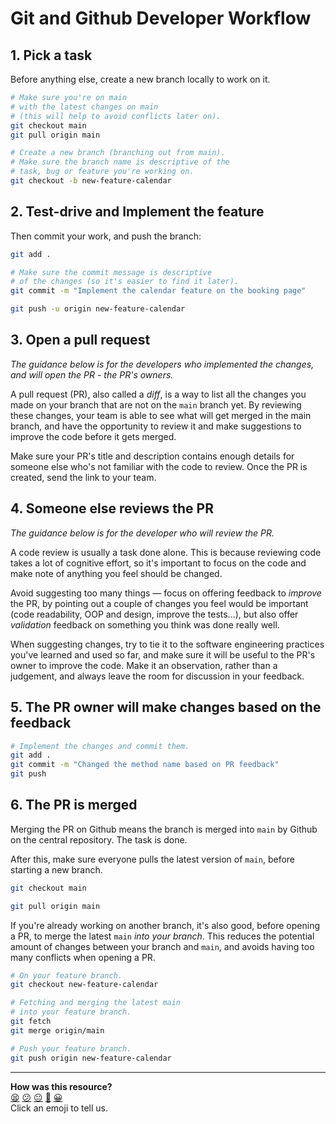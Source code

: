 # Git and Github Developer Workflow

## 1. Pick a task

Before anything else, create a new branch locally to work on it.

```bash
# Make sure you're on main
# with the latest changes on main
# (this will help to avoid conflicts later on).
git checkout main
git pull origin main

# Create a new branch (branching out from main).
# Make sure the branch name is descriptive of the 
# task, bug or feature you're working on.
git checkout -b new-feature-calendar
```

## 2. Test-drive and Implement the feature

Then commit your work, and push the branch:

```bash
git add .

# Make sure the commit message is descriptive
# of the changes (so it's easier to find it later).
git commit -m "Implement the calendar feature on the booking page"

git push -u origin new-feature-calendar
```

## 3. Open a pull request

_The guidance below is for the developers who implemented the changes, and will open the PR - the PR's owners._

A pull request (PR), also called a _diff_, is a way to list all the changes you made on
your branch that are not on the `main` branch yet. By reviewing these changes, your team
is able to see what will get merged in the main branch, and have the opportunity to review
it and make suggestions to improve the code before it gets merged.

Make sure your PR's title and description contains enough details for someone else who's
not familiar with the code to review. Once the PR is created, send the link to your team.

## 4. Someone else reviews the PR

_The guidance below is for the developer who will review the PR._

A code review is usually a task done alone. This is because reviewing code takes a lot of
cognitive effort, so it's important to focus on the code and make note of anything you
feel should be changed.

Avoid suggesting too many things — focus on offering feedback to _improve_ the PR, by
pointing out a couple of changes you feel would be important (code readability, OOP and
design, improve the tests...), but also offer _validation_ feedback on something you think
was done really well.

When suggesting changes, try to tie it to the software engineering practices you've
learned and used so far, and make sure it will be useful to the PR's owner to improve the
code. Make it an observation, rather than a judgement, and always leave the room for
discussion in your feedback.

## 5. The PR owner will make changes based on the feedback

```bash
# Implement the changes and commit them.
git add .
git commit -m "Changed the method name based on PR feedback"
git push
```

## 6. The PR is merged

Merging the PR on Github means the branch is merged into `main` by Github on the central
repository. The task is done.

After this, make sure everyone pulls the latest version of `main`, before starting a new
branch.

```bash
git checkout main

git pull origin main
```

If you're already working on another branch, it's also good, before opening a PR, to merge
the latest `main` _into your branch_. This reduces the potential amount of changes between
your branch and `main`, and avoids having too many conflicts when opening a PR.

```bash
# On your feature branch.
git checkout new-feature-calendar

# Fetching and merging the latest main
# into your feature branch.
git fetch
git merge origin/main

# Push your feature branch.
git push origin new-feature-calendar
```



<!-- BEGIN GENERATED SECTION DO NOT EDIT -->

---

**How was this resource?**  
[😫](https://airtable.com/shrUJ3t7KLMqVRFKR?prefill_Repository=makersacademy/engineering-project-1&prefill_File=pills/developer_workflow.md&prefill_Sentiment=😫) [😕](https://airtable.com/shrUJ3t7KLMqVRFKR?prefill_Repository=makersacademy/engineering-project-1&prefill_File=pills/developer_workflow.md&prefill_Sentiment=😕) [😐](https://airtable.com/shrUJ3t7KLMqVRFKR?prefill_Repository=makersacademy/engineering-project-1&prefill_File=pills/developer_workflow.md&prefill_Sentiment=😐) [🙂](https://airtable.com/shrUJ3t7KLMqVRFKR?prefill_Repository=makersacademy/engineering-project-1&prefill_File=pills/developer_workflow.md&prefill_Sentiment=🙂) [😀](https://airtable.com/shrUJ3t7KLMqVRFKR?prefill_Repository=makersacademy/engineering-project-1&prefill_File=pills/developer_workflow.md&prefill_Sentiment=😀)  
Click an emoji to tell us.

<!-- END GENERATED SECTION DO NOT EDIT -->

